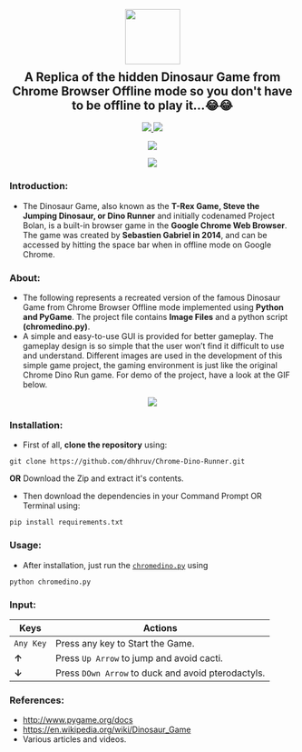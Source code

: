 <p align="center">
  <img src="https://github.com/dhhruv/Chrome-Dino-Runner/blob/master/assets/DinoWallpaper.png" width="97" height="97">
  <h2 align="center" style="margin-top: -4px !important;">A Replica of the hidden Dinosaur Game from Chrome Browser Offline mode so you don't have to be offline to play it...😂😂</h2>
  <p align="center">
    <a href="https://github.com/dhhruv/Sudoku-Solver/blob/master/LICENSE">
      <img src="https://img.shields.io/badge/license-MIT-informational">
    </a>
    <a href="https://www.python.org/">
    	<img src="https://img.shields.io/badge/python-v3.8-informational">
    </a>
  </p>
</p>
<p align="center">
	<img src="http://ForTheBadge.com/images/badges/made-with-python.svg">
</p>
<p align="center">   
	<a href="https://dev.to/dhhruv/chrome-dino-game-using-python-2595">
    	<img src="https://img.shields.io/badge/dev.to-0A0A0A?style=for-the-badge&logo=dev.to&logoColor=white">
    </a>
</p>


### Introduction:

-	The Dinosaur Game, also known as the **T-Rex Game, Steve the Jumping Dinosaur, or Dino Runner** and initially codenamed Project Bolan, is a built-in browser game in the **Google Chrome Web Browser**. The game was created by **Sebastien Gabriel in 2014**, and can be accessed by hitting the space bar when in offline mode on Google Chrome.

### About:

-	The following represents a recreated version of the famous Dinosaur Game from Chrome Browser Offline mode implemented using **Python and PyGame**. The project file contains **Image Files** and a python script **(chromedino.py)**.
-	A simple and easy-to-use GUI is provided for better gameplay. The gameplay design is so simple that the user won’t find it difficult to use and understand. Different images are used in the development of this simple game project, the gaming environment is just like the original Chrome Dino Run game. For demo of the project, have a look at the GIF below.

<p align="center">
  <img src="https://github.com/dhhruv/Chrome-Dino-Runner/blob/master/assets/Other/Chrome%20Dino.gif">
</p>

### Installation:

-	First of all, **clone the repository** using:
```
git clone https://github.com/dhhruv/Chrome-Dino-Runner.git
``` 
**OR**
Download the Zip and extract it's contents.

-	Then download the dependencies in your Command Prompt OR Terminal using:
```
pip install requirements.txt
```

### Usage:

-	After installation, just run the [`chromedino.py`](https://github.com/dhhruv/Chrome-Dino-Runner/blob/master/chromedino.py) using
```
python chromedino.py
```

### Input:

| Keys              | Actions                                                       |
|-------------------|---------------------------------------------------------------|
|  `Any Key`        |    Press any key to Start the Game.                           | 
|   **&#8593;**     |    Press `Up Arrow` to jump and avoid cacti.                  |
|   **&#8595;**     |    Press `DOwn Arrow` to duck and avoid pterodactyls.         |


### References:
-	http://www.pygame.org/docs
-	https://en.wikipedia.org/wiki/Dinosaur_Game
-	Various articles and videos.
